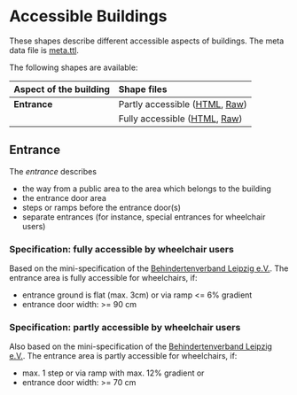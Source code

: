 # Accessible Buildings

These shapes describe different accessible aspects of buildings. The meta data file is [meta.ttl](https://github.com/schreckl/rules/blob/master/rules/accessible-building/meta.ttl). 

The following shapes are available:

| Aspect of the building | Shape files                                                                                                                                                                                                                                                                 |
|:-----------------------|:----------------------------------------------------------------------------------------------------------------------------------------------------------------------------------------------------------------------------------------------------------------------------|
| **Entrance**           | Partly accessible ([HTML](https://github.com/schreckl/rules/blob/master/rules/accessible-building/entrance-fully-accessible-by-wheelchair.ttl), [Raw](https://github.com/schreckl/rules/raw/master/rules/accessible-building/entrance-fully-accessible-by-wheelchair.ttl))  |
|                        | Fully accessible ([HTML](https://github.com/schreckl/rules/blob/master/rules/accessible-building/entrance-partly-accessible-by-wheelchair.ttl), [Raw](https://github.com/schreckl/rules/raw/master/rules/accessible-building/entrance-partly-accessible-by-wheelchair.ttl)) |

## Entrance

The *entrance* describes 
* the way from a public area to the area which belongs to the building
* the entrance door area
* steps or ramps before the entrance door(s)
* separate entrances (for instance, special entrances for wheelchair users)

### Specification: fully accessible by wheelchair users

Based on the mini-specification of the [Behindertenverband Leipzig e.V.](http://www.le-online.de/zeichenengl.htm). The entrance area is fully accessible for wheelchairs, if:
* entrance ground is flat (max. 3cm) or via ramp <= 6% gradient
* entrance door width: >= 90 cm

### Specification: partly accessible by wheelchair users

Also based on the mini-specification of the [Behindertenverband Leipzig e.V.](http://www.le-online.de/zeichenengl.htm). The entrance area is partly accessible for wheelchairs, if:
* max. 1 step or via ramp with max. 12% gradient or
* entrance door width: >= 70 cm
